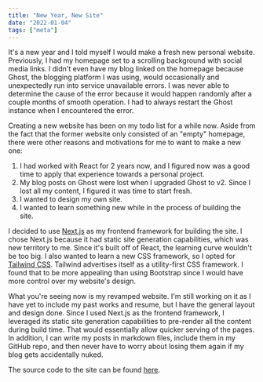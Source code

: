 ```yaml
---
title: "New Year, New Site"
date: "2022-01-04"
tags: ["meta"]
---
```


It's a new year and I told myself I would make a fresh new personal website. Previously, I had my homepage set to a scrolling background with social media links. I didn't even have my blog linked on the homepage because Ghost, the blogging platform I was using, would occasionally and unexpectedly run into service unavailable errors. I was never able to determine the cause of the error because it would happen randomly after a couple months of smooth operation. I had to always restart the Ghost instance when I encountered the error.

Creating a new website has been on my todo list for a while now. Aside from the fact that the former website only consisted of an "empty" homepage, there were other reasons and motivations for me to want to make a new one:

1. I had worked with React for 2 years now, and I figured now was a good time to apply that experience towards a personal project.
2. My blog posts on Ghost were lost when I upgraded Ghost to v2. Since I lost all my content, I figured it was time to start fresh.
3. I wanted to design my own site.
4. I wanted to learn something new while in the process of building the site.

I decided to use [Next.js](https://nextjs.org) as my frontend framework for building the site. I chose Next.js because it had static site generation capabilities, which was new territory to me. Since it's built off of React, the learning curve wouldn't be too big. I also wanted to learn a new CSS framework, so I opted for [Tailwind CSS](https://tailwindcss.com). Tailwind advertises itself as a utility-first CSS framework. I found that to be more appealing than using Bootstrap since I would have more control over my website's design.

What you're seeing now is my revamped website. I'm still working on it as I have yet to include my past works and resume, but I have the general layout and design done. Since I used Next.js as the frontend framework, I leveraged its static site generation capabilities to pre-render all the content during build time. That would essentially allow quicker serving of the pages. In addition, I can write my posts in markdown files, include them in my GitHub repo, and then never have to worry about losing them again if my blog gets accidentally nuked.

The source code to the site can be found [here](https://github.com/resurrexi/pursuitofzen).
